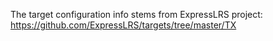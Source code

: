 The target configuration info stems from ExpressLRS project: https://github.com/ExpressLRS/targets/tree/master/TX
